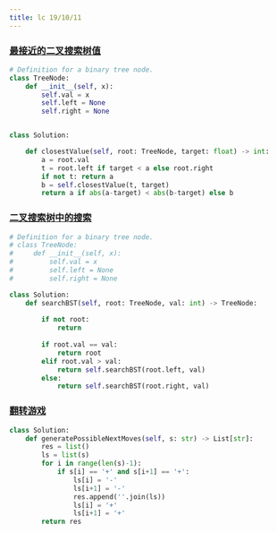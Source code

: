 ```yaml
---
title: lc 19/10/11
---
```


### [最接近的二叉搜索树值](https://leetcode-cn.com/problems/closest-binary-search-tree-value/)
```python
# Definition for a binary tree node.
class TreeNode:
    def __init__(self, x):
        self.val = x
        self.left = None
        self.right = None


class Solution:

    def closestValue(self, root: TreeNode, target: float) -> int:
        a = root.val
        t = root.left if target < a else root.right
        if not t: return a
        b = self.closestValue(t, target)
        return a if abs(a-target) < abs(b-target) else b
```


### [二叉搜索树中的搜索](https://leetcode-cn.com/problems/search-in-a-binary-search-tree/)
```python
# Definition for a binary tree node.
# class TreeNode:
#     def __init__(self, x):
#         self.val = x
#         self.left = None
#         self.right = None

class Solution:
    def searchBST(self, root: TreeNode, val: int) -> TreeNode:
        
        if not root:
            return 
        
        if root.val == val:
            return root
        elif root.val > val:
            return self.searchBST(root.left, val)
        else:
            return self.searchBST(root.right, val)
```

### [翻转游戏](https://leetcode-cn.com/problems/flip-game/)
```python
class Solution:
    def generatePossibleNextMoves(self, s: str) -> List[str]:
        res = list()
        ls = list(s)
        for i in range(len(s)-1):
            if s[i] == '+' and s[i+1] == '+':
                ls[i] = '-'
                ls[i+1] = '-'
                res.append(''.join(ls))
                ls[i] = '+'
                ls[i+1] = '+'
        return res
```
